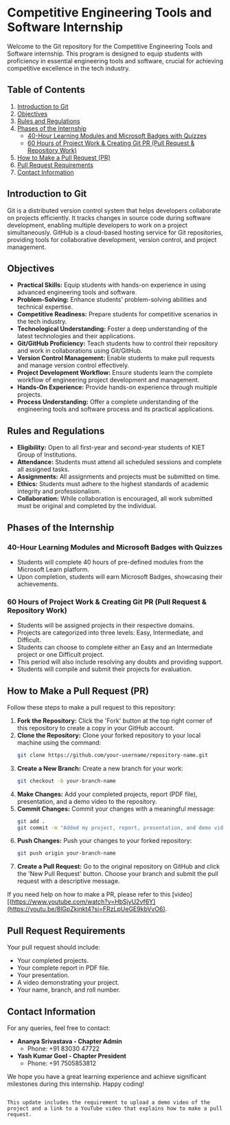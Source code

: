 # Competitive Engineering Tools and Software Internship

Welcome to the Git repository for the Competitive Engineering Tools and Software internship. This program is designed to equip students with proficiency in essential engineering tools and software, crucial for achieving competitive excellence in the tech industry.

## Table of Contents
1. [Introduction to Git](#introduction-to-git)
2. [Objectives](#objectives)
3. [Rules and Regulations](#rules-and-regulations)
4. [Phases of the Internship](#phases-of-the-internship)
   - [40-Hour Learning Modules and Microsoft Badges with Quizzes](#40-hour-learning-modules-and-microsoft-badges-with-quizzes)
   - [60 Hours of Project Work & Creating Git PR (Pull Request & Repository Work)](#60-hours-of-project-work--creating-git-pr-pull-request--repository-work)
5. [How to Make a Pull Request (PR)](#how-to-make-a-pull-request-pr)
6. [Pull Request Requirements](#pull-request-requirements)
7. [Contact Information](#contact-information)

## Introduction to Git

Git is a distributed version control system that helps developers collaborate on projects efficiently. It tracks changes in source code during software development, enabling multiple developers to work on a project simultaneously. GitHub is a cloud-based hosting service for Git repositories, providing tools for collaborative development, version control, and project management.

## Objectives

- **Practical Skills:** Equip students with hands-on experience in using advanced engineering tools and software.
- **Problem-Solving:** Enhance students' problem-solving abilities and technical expertise.
- **Competitive Readiness:** Prepare students for competitive scenarios in the tech industry.
- **Technological Understanding:** Foster a deep understanding of the latest technologies and their applications.
- **Git/GitHub Proficiency:** Teach students how to control their repository and work in collaborations using Git/GitHub.
- **Version Control Management:** Enable students to make pull requests and manage version control effectively.
- **Project Development Workflow:** Ensure students learn the complete workflow of engineering project development and management.
- **Hands-On Experience:** Provide hands-on experience through multiple projects.
- **Process Understanding:** Offer a complete understanding of the engineering tools and software process and its practical applications.

## Rules and Regulations

- **Eligibility:** Open to all first-year and second-year students of KIET Group of Institutions.
- **Attendance:** Students must attend all scheduled sessions and complete all assigned tasks.
- **Assignments:** All assignments and projects must be submitted on time.
- **Ethics:** Students must adhere to the highest standards of academic integrity and professionalism.
- **Collaboration:** While collaboration is encouraged, all work submitted must be original and completed by the individual.

## Phases of the Internship

### 40-Hour Learning Modules and Microsoft Badges with Quizzes

- Students will complete 40 hours of pre-defined modules from the Microsoft Learn platform.
- Upon completion, students will earn Microsoft Badges, showcasing their achievements.

### 60 Hours of Project Work & Creating Git PR (Pull Request & Repository Work)

- Students will be assigned projects in their respective domains.
- Projects are categorized into three levels: Easy, Intermediate, and Difficult.
- Students can choose to complete either an Easy and an Intermediate project or one Difficult project.
- This period will also include resolving any doubts and providing support.
- Students will compile and submit their projects for evaluation.

## How to Make a Pull Request (PR)

Follow these steps to make a pull request to this repository:

1. **Fork the Repository:** Click the 'Fork' button at the top right corner of this repository to create a copy in your GitHub account.
2. **Clone the Repository:** Clone your forked repository to your local machine using the command:
   ```bash
   git clone https://github.com/your-username/repository-name.git
   ```
3. **Create a New Branch:** Create a new branch for your work:
   ```bash
   git checkout -b your-branch-name
   ```
4. **Make Changes:** Add your completed projects, report (PDF file), presentation, and a demo video to the repository.
5. **Commit Changes:** Commit your changes with a meaningful message:
   ```bash
   git add .
   git commit -m "Added my project, report, presentation, and demo video"
   ```
6. **Push Changes:** Push your changes to your forked repository:
   ```bash
   git push origin your-branch-name
   ```
7. **Create a Pull Request:** Go to the original repository on GitHub and click the 'New Pull Request' button. Choose your branch and submit the pull request with a descriptive message.

If you need help on how to make a PR, please refer to this [video][(https://www.youtube.com/watch?v=HbSjyU2vf6Y](https://youtu.be/8lGpZkjnkt4?si=FRzLpUeGE9kbVvO6).

## Pull Request Requirements

Your pull request should include:

- Your completed projects.
- Your complete report in PDF file.
- Your presentation.
- A video demonstrating your project.
- Your name, branch, and roll number.

## Contact Information

For any queries, feel free to contact:

- **Ananya Srivastava - Chapter Admin**
  - Phone: +91 83030 47722
- **Yash Kumar Goel - Chapter President**
  - Phone: +91 7505853812

We hope you have a great learning experience and achieve significant milestones during this internship. Happy coding!
```

This update includes the requirement to upload a demo video of the project and a link to a YouTube video that explains how to make a pull request.
